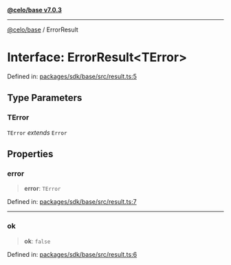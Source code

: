 [**@celo/base v7.0.3**](../README.md)

***

[@celo/base](../README.md) / ErrorResult

# Interface: ErrorResult\<TError\>

Defined in: [packages/sdk/base/src/result.ts:5](https://github.com/celo-org/developer-tooling/blob/master/packages/sdk/base/src/result.ts#L5)

## Type Parameters

### TError

`TError` *extends* `Error`

## Properties

### error

> **error**: `TError`

Defined in: [packages/sdk/base/src/result.ts:7](https://github.com/celo-org/developer-tooling/blob/master/packages/sdk/base/src/result.ts#L7)

***

### ok

> **ok**: `false`

Defined in: [packages/sdk/base/src/result.ts:6](https://github.com/celo-org/developer-tooling/blob/master/packages/sdk/base/src/result.ts#L6)
